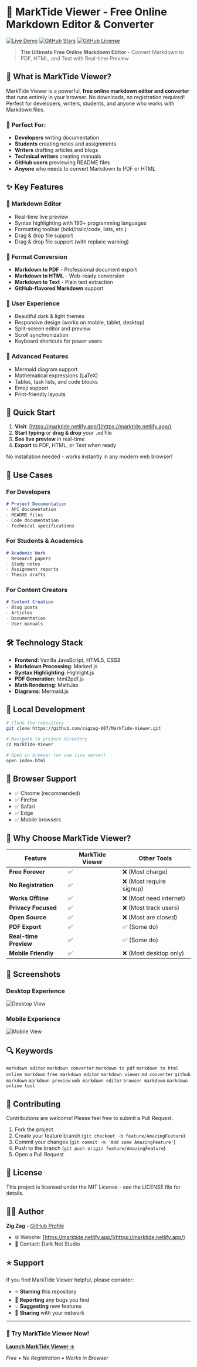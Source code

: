 # 🚀 MarkTide Viewer - Free Online Markdown Editor & Converter

[![Live Demo](https://img.shields.io/badge/Live%20Demo-Visit%20Site-brightgreen)](https://marktide.netlify.app/)
[![GitHub Stars](https://img.shields.io/github/stars/zigzag-007/MarkTide-Viewer?style=social)](https://github.com/zigzag-007/MarkTide-Viewer/stargazers)
[![GitHub License](https://img.shields.io/github/license/zigzag-007/MarkTide-Viewer)](https://github.com/zigzag-007/MarkTide-Viewer/blob/main/LICENSE)

> **The Ultimate Free Online Markdown Editor** - Convert Markdown to PDF, HTML, and Text with Real-time Preview

## 🌟 What is MarkTide Viewer?

MarkTide Viewer is a powerful, **free online markdown editor and converter** that runs entirely in your browser. No downloads, no registration required! Perfect for developers, writers, students, and anyone who works with Markdown files.

### 🎯 Perfect For:

- **Developers** writing documentation
- **Students** creating notes and assignments  
- **Writers** drafting articles and blogs
- **Technical writers** creating manuals
- **GitHub users** previewing README files
- **Anyone** who needs to convert Markdown to PDF or HTML

## ✨ Key Features

### 📝 **Markdown Editor**

- Real-time live preview
- Syntax highlighting with 190+ programming languages
- Formatting toolbar (bold/italic/code, lists, etc.)
- Drag & drop file support
- Drag & drop file support (with replace warning)

### 🔄 **Format Conversion**

- **Markdown to PDF** - Professional document export
- **Markdown to HTML** - Web-ready conversion
- **Markdown to Text** - Plain text extraction
- **GitHub-flavored Markdown** support

### 🎨 **User Experience**

- Beautiful dark & light themes
- Responsive design (works on mobile, tablet, desktop)
- Split-screen editor and preview
- Scroll synchronization
- Keyboard shortcuts for power users

### 🚀 **Advanced Features**

- Mermaid diagram support
- Mathematical expressions (LaTeX)
- Tables, task lists, and code blocks
- Emoji support
- Print-friendly layouts

## 🚀 Quick Start

1. **Visit**: [https://marktide.netlify.app/](https://marktide.netlify.app/)
2. **Start typing** or **drag & drop** your `.md` file
3. **See live preview** in real-time
4. **Export** to PDF, HTML, or Text when ready

No installation needed - works instantly in any modern web browser!

## 🎯 Use Cases

### For Developers

```markdown
# Project Documentation
- API documentation
- README files
- Code documentation
- Technical specifications
```

### For Students & Academics

```markdown
# Academic Work
- Research papers
- Study notes  
- Assignment reports
- Thesis drafts
```

### For Content Creators

```markdown
# Content Creation
- Blog posts
- Articles
- Documentation
- User manuals
```

## 🛠️ Technology Stack

- **Frontend**: Vanilla JavaScript, HTML5, CSS3
- **Markdown Processing**: Marked.js
- **Syntax Highlighting**: Highlight.js
- **PDF Generation**: html2pdf.js
- **Math Rendering**: MathJax
- **Diagrams**: Mermaid.js

## 🔧 Local Development

```bash
# Clone the repository
git clone https://github.com/zigzag-007/MarkTide-Viewer.git

# Navigate to project directory
cd MarkTide-Viewer

# Open in browser (or use live server)
open index.html
```

## 📱 Browser Support

- ✅ Chrome (recommended)
- ✅ Firefox
- ✅ Safari
- ✅ Edge
- ✅ Mobile browsers

## 🌟 Why Choose MarkTide Viewer?

| Feature | MarkTide Viewer | Other Tools |
|---------|----------------|-------------|
| **Free Forever** | ✅ | ❌ (Most charge) |
| **No Registration** | ✅ | ❌ (Most require signup) |
| **Works Offline** | ✅ | ❌ (Most need internet) |
| **Privacy Focused** | ✅ | ❌ (Most track users) |
| **Open Source** | ✅ | ❌ (Most are closed) |
| **PDF Export** | ✅ | ✅ (Some do) |
| **Real-time Preview** | ✅ | ✅ (Some do) |
| **Mobile Friendly** | ✅ | ❌ (Most desktop only) |

## 🎨 Screenshots

### Desktop Experience

![Desktop View](assets/img/desktop-preview.png)

### Mobile Experience

![Mobile View](assets/img/mobile-preview.png)

## 🔍 Keywords

`markdown editor` `markdown converter` `markdown to pdf` `markdown to html` `online markdown` `free markdown editor` `markdown viewer` `md converter` `github markdown` `markdown preview` `web markdown editor` `browser markdown` `markdown online tool`

## 🤝 Contributing

Contributions are welcome! Please feel free to submit a Pull Request.

1. Fork the project
2. Create your feature branch (`git checkout -b feature/AmazingFeature`)
3. Commit your changes (`git commit -m 'Add some AmazingFeature'`)
4. Push to the branch (`git push origin feature/AmazingFeature`)
5. Open a Pull Request

## 📄 License

This project is licensed under the MIT License - see the LICENSE file for details.

## 👨‍💻 Author

**Zig Zag** - [GitHub Profile](https://github.com/zigzag-007)

- 🌐 Website: [https://marktide.netlify.app/](https://marktide.netlify.app/)
- 📧 Contact: Dark Net Studio

## ⭐ Support

If you find MarkTide Viewer helpful, please consider:

- ⭐ **Starring** this repository
- 🐛 **Reporting** any bugs you find
- 💡 **Suggesting** new features
- 🔄 **Sharing** with your network

---

### 🚀 Try MarkTide Viewer Now!

**[Launch MarkTide Viewer →](https://marktide.netlify.app/)**

_Free • No Registration • Works in Browser_ 
